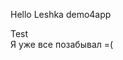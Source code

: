 <p1> Hello Leshka demo4app </p1>
<div> Test </div>
<title>HI!</title>
<p3>Я уже все позабывал =( </p3>

